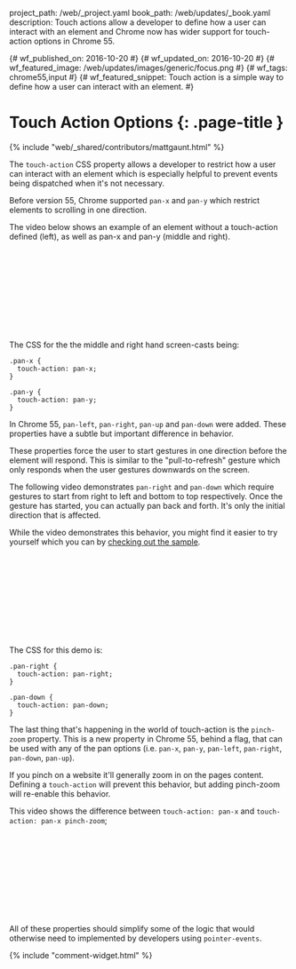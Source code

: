 project_path: /web/_project.yaml
book_path: /web/updates/_book.yaml
description: Touch actions allow a developer to define how a user can interact with an element and Chrome now has wider support for touch-action options in Chrome 55.

{# wf_published_on: 2016-10-20 #}
{# wf_updated_on: 2016-10-20 #}
{# wf_featured_image: /web/updates/images/generic/focus.png #}
{# wf_tags: chrome55,input #}
{# wf_featured_snippet: Touch action is a simple way to define how a user can interact with an element. #}

# Touch Action Options {: .page-title }

{% include "web/_shared/contributors/mattgaunt.html" %}

The `touch-action` CSS property allows a developer to restrict how a user
can interact with an element which is especially helpful to prevent events
being dispatched when it's not necessary.

Before version 55, Chrome supported `pan-x` and `pan-y` which restrict elements
to scrolling in one direction.

The video below shows an example of an element without a touch-action defined
(left), as well as pan-x and pan-y (middle and right).

<div class="video-wrapper">
  <iframe class="devsite-embedded-youtube-video" data-video-id="bOtLdlFQAo0"
          data-autohide="1" data-showinfo="0" frameborder="0" allowfullscreen>
  </iframe>
</div>

The CSS for the the middle and right hand screen-casts being:

    .pan-x {
      touch-action: pan-x;
    }

    .pan-y {
      touch-action: pan-y;
    }

In Chrome 55, `pan-left`, `pan-right`, `pan-up` and `pan-down` were added. These
properties have a subtle but important difference in behavior.

These properties force the user to start gestures in one direction before
the element will respond. This is similar to the "pull-to-refresh" gesture
which only responds when the user gestures downwards on the screen.

The following video demonstrates `pan-right` and `pan-down` which
require gestures to start from right to left and bottom to top respectively.
Once the gesture has started, you can actually
pan back and forth. It's only the initial direction that is affected.

While the video demonstrates this behavior, you might find it easier to try
yourself which you can by [checking out the
sample](http://output.jsbin.com/batijohode).

<div class="video-wrapper">
  <iframe class="devsite-embedded-youtube-video" data-video-id="nYcGT4zNihE"
          data-autohide="1" data-showinfo="0" frameborder="0" allowfullscreen>
  </iframe>
</div>

The CSS for this demo is:

    .pan-right {
      touch-action: pan-right;
    }

    .pan-down {
      touch-action: pan-down;
    }

The last thing that's happening in the world of touch-action is the
`pinch-zoom` property. This is a new property in Chrome 55, behind a flag,
that can be used with any of the pan options
(i.e. `pan-x`, `pan-y`, `pan-left`, `pan-right`, `pan-down`, `pan-up`).

If you pinch on a website it'll generally zoom in on the pages content.
Defining a `touch-action` will prevent this behavior, but adding pinch-zoom
will re-enable this behavior.

This video shows the difference between `touch-action: pan-x` and
`touch-action: pan-x pinch-zoom`;

<div class="video-wrapper">
  <iframe class="devsite-embedded-youtube-video" data-video-id="-1qCHbS5DzI"
          data-autohide="1" data-showinfo="0" frameborder="0" allowfullscreen>
  </iframe>
</div>

All of these properties should simplify some of the logic that would
otherwise need to implemented by developers using `pointer-events`.

{% include "comment-widget.html" %}
